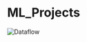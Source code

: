 # ML_Projects
![Dataflow](https://github.com/dezzay/ML_Projects/assets/80679411/c94e7211-3a57-40b8-b179-8543b61e11a2)
